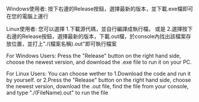 Windows使用者:
按下右邊的Release按鈕，選擇最新的版本，並下載.exe檔即可在您的電腦上運行

Linux使用者:
您可以選擇
1.下載源代碼，並自行編譯成執行檔。
或是
2.選擇按下右邊的Release按鈕，選擇最新的版本，下載.out檔，於console內找出該檔案存放位置，並打上"./(檔案名稱).out"即可執行檔案

For Windows Users:
Press the "Release" button on the right hand side, choose the newest version, and download the .exe file to run it on your PC.

For Linux Users:
You can choose wether to
1.Download the code and run it by yourself.
or
2.Press the "Release" button on the right hand side, choose the newest version, download the .out file, find the file from your console, and type "./(FileName).out" to run the file
